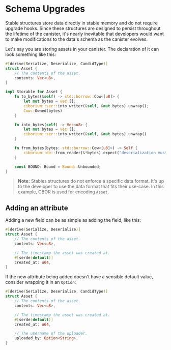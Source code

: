 # Schema Upgrades

Stable structures store data directly in stable memory and do not require upgrade hooks.
Since these structures are designed to persist throughout the lifetime of the canister, it's nearly inevitable that developers would want to make modifications to the data's schema as the canister evolves.

Let's say you are storing assets in your canister. The declaration of it can look something like this:

```rust
#[derive(Serialize, Deserialize, CandidType)]
struct Asset {
    // The contents of the asset.
    contents: Vec<u8>,
}

impl Storable for Asset {
    fn to_bytes(&self) -> std::borrow::Cow<[u8]> {
        let mut bytes = vec![];
        ciborium::ser::into_writer(&self, &mut bytes).unwrap();
        Cow::Owned(bytes)
    }

    fn into_bytes(self) -> Vec<u8> {
        let mut bytes = vec![];
        ciborium::ser::into_writer(&self, &mut bytes).unwrap()
    }

    fn from_bytes(bytes: std::borrow::Cow<[u8]>) -> Self {
        ciborium::de::from_reader(&*bytes).expect("deserialization must succeed.")
    }

    const BOUND: Bound = Bound::Unbounded;
}
```

> **Note:** Stables structures do not enforce a specific data format.
It's up to the developer to use the data format that fits their use-case.
In this example, CBOR is used for encoding `Asset`.


## Adding an attribute

Adding a new field can be as simple as adding the field, like this:

```rust
#[derive(Serialize, Deserialize)]
struct Asset {
    // The contents of the asset.
    contents: Vec<u8>,

    // The timestamp the asset was created at.
    #[serde(default)]
    created_at: u64,
}
```

If the new attribute being added doesn't have a sensible default value, consider wrapping it in an `Option`:

```rust
#[derive(Serialize, Deserialize, CandidType)]
struct Asset {
    // The contents of the asset.
    contents: Vec<u8>,

    // The timestamp the asset was created at.
    #[serde(default)]
    created_at: u64,

    // The username of the uploader.
    uploaded_by: Option<String>,
}
```
